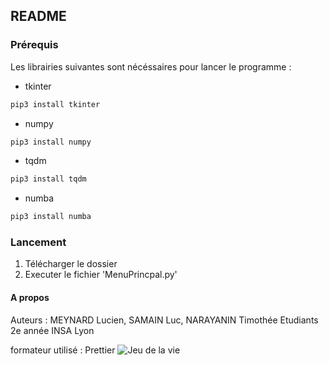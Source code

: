 ## README

### Prérequis

Les librairies suivantes sont nécéssaires pour lancer le programme :

- tkinter

```sh
pip3 install tkinter
```

- numpy

```sh
pip3 install numpy
```

- tqdm

```sh
pip3 install tqdm
```

- numba

```sh
pip3 install numba
```

### Lancement 

1. Télécharger le dossier 
2. Executer le fichier 'MenuPrincpal.py'

#### A propos

Auteurs : MEYNARD Lucien, SAMAIN Luc, NARAYANIN Timothée
Etudiants 2e année INSA Lyon

formateur utilisé : Prettier
![Jeu de la vie](https://cdn-icons-png.flaticon.com/512/4071/4071999.png "Jeu de la vie")
